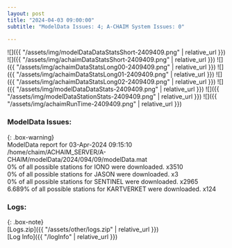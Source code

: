 ```yaml
---
layout: post
title: "2024-04-03 09:00:00"
subtitle: "ModelData Issues: 4; A-CHAIM System Issues: 0"

---
```


![]({{ "/assets/img/modelDataDataStatsShort-2409409.png" | relative_url }})
![]({{ "/assets/img/achaimDataStatsShort-2409409.png" | relative_url }})
![]({{ "/assets/img/achaimDataStatsLong00-2409409.png" | relative_url }})
![]({{ "/assets/img/achaimDataStatsLong01-2409409.png" | relative_url }})
![]({{ "/assets/img/achaimDataStatsLong02-2409409.png" | relative_url }})
![]({{ "/assets/img/modelDataDataStats-2409409.png" | relative_url }})
![]({{ "/assets/img/modelDataStationStats-2409409.png" | relative_url }})
![]({{ "/assets/img/achaimRunTime-2409409.png" | relative_url }})


### ModelData Issues:  
  
{: .box-warning}  
 ModelData report for 03-Apr-2024 09:15:10   
 /home/chaim/ACHAIM_SERVER/A-CHAIM/modelData/2024/094/09/modelData.mat   
 0% of all possible stations for IONO were downloaded. x3510   
 0% of all possible stations for JASON were downloaded. x3   
 0% of all possible stations for SENTINEL were downloaded. x2965   
 6.689% of all possible stations for KARTVERKET were downloaded. x124   
  


### Logs:  
  
{: .box-note}  
[Logs.zip]({{ "/assets/other/logs.zip" | relative_url }})  
[Log Info]({{ "/logInfo" | relative_url }})  

